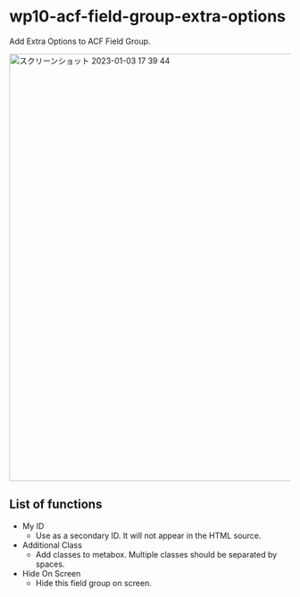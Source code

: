 # wp10-acf-field-group-extra-options
Add Extra Options to ACF Field Group.

<img width="765" alt="スクリーンショット 2023-01-03 17 39 44" src="https://user-images.githubusercontent.com/18698742/210345964-36fbe998-b80e-4cd7-8606-30fb6770d591.png">

## List of functions
- My ID
    - Use as a secondary ID. It will not appear in the HTML source.
- Additional Class
    - Add classes to metabox. Multiple classes should be separated by spaces.
- Hide On Screen
    - Hide this field group on screen.
